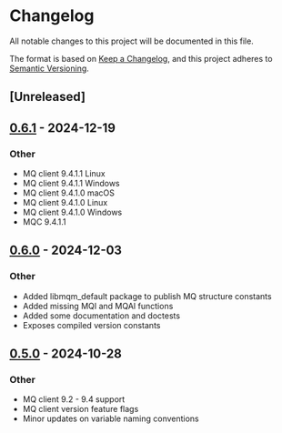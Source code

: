 # Changelog

All notable changes to this project will be documented in this file.

The format is based on [Keep a Changelog](https://keepachangelog.com/en/1.0.0/),
and this project adheres to [Semantic Versioning](https://semver.org/spec/v2.0.0.html).

## [Unreleased]

## [0.6.1](https://github.com/advantic-au/libmqm-sys/compare/v0.6.0...v0.6.1) - 2024-12-19

### Other

- MQ client 9.4.1.1 Linux
- MQ client 9.4.1.1 Windows
- MQ client 9.4.1.0 macOS
- MQ client 9.4.1.0 Linux
- MQ client 9.4.1.0 Windows
- MQC 9.4.1.1

## [0.6.0](https://github.com/advantic-au/libmqm-sys/compare/v0.5.0...v0.6.0) - 2024-12-03

### Other

- Added libmqm_default package to publish MQ structure constants
- Added missing MQI and MQAI functions
- Added some documentation and doctests
- Exposes compiled version constants

## [0.5.0](https://github.com/advantic-au/libmqm-sys/compare/v0.4.0...v0.5.0) - 2024-10-28

### Other

- MQ client 9.2 - 9.4 support
- MQ client version feature flags
- Minor updates on variable naming conventions
